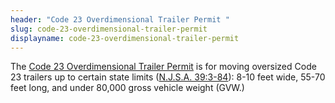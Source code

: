 ```yaml
---
header: "Code 23 Overdimensional Trailer Permit "
slug: code-23-overdimensional-trailer-permit
displayname: code-23-overdimensional-trailer-permit
---
```

The [Code 23 Overdimensional Trailer Permit](https://www.nj.gov/mvc/vehicles/overdimcode23.htm) is for moving oversized Code 23 trailers up to certain state limits ([N.J.S.A. 39:3-84](https://docs.google.com/document/d/1n6Cffog3BT3u9JuuPbhQ92CYTu-GuJn5WbUZR_WNmJo/edit?tab=t.0#:~:text=https%3A//lis.njleg,server%243.0%23LPHit1)): 8-10 feet wide, 55-70 feet long, and under 80,000 gross vehicle weight (GVW.)